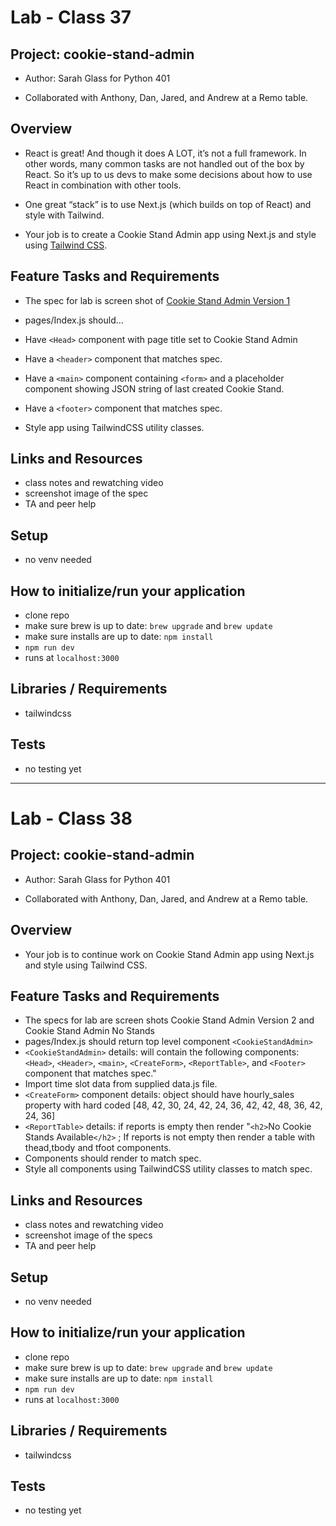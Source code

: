 # Lab - Class 37

## Project: cookie-stand-admin

- Author: Sarah Glass for Python 401

- Collaborated with Anthony, Dan, Jared, and Andrew at a Remo table.

## Overview

- React is great! And though it does A LOT, it’s not a full framework. In other words, many common tasks are not handled out of the box by React. So it’s up to us devs to make some decisions about how to use React in combination with other tools.

- One great “stack” is to use Next.js (which builds on top of React) and style with Tailwind.

- Your job is to create a Cookie Stand Admin app using Next.js and style using [Tailwind CSS](https://tailwindcss.com/docs/guides/nextjs).


## Feature Tasks and Requirements

- The spec for lab is screen shot of [Cookie Stand Admin Version 1](https://codefellows.github.io/code-401-python-guide/curriculum/class-37/lab/cookie-stand-admin-version-1.png)

- pages/Index.js should…
- Have `<Head>` component with page title set to Cookie Stand Admin
- Have a `<header>` component that matches spec.
- Have a `<main>` component containing `<form>` and a placeholder component showing JSON string of last created Cookie Stand.
- Have a `<footer>` component that matches spec.
- Style app using TailwindCSS utility classes.

## Links and Resources

- class notes and rewatching video
- screenshot image of the spec
- TA and peer help

## Setup

- no venv needed

## How to initialize/run your application

- clone repo
- make sure brew is up to date: `brew upgrade` and `brew update`
- make sure installs are up to date: `npm install`
- `npm run dev`
- runs at `localhost:3000`

## Libraries / Requirements

- tailwindcss

## Tests

- no testing yet

----------------------------------------------

# Lab - Class 38

## Project: cookie-stand-admin

- Author: Sarah Glass for Python 401

- Collaborated with Anthony, Dan, Jared, and Andrew at a Remo table.

## Overview

- Your job is to continue work on Cookie Stand Admin app using Next.js and style using Tailwind CSS.


## Feature Tasks and Requirements

- The specs for lab are screen shots Cookie Stand Admin Version 2 and Cookie Stand Admin No Stands
- pages/Index.js should return top level component `<CookieStandAdmin>`
- `<CookieStandAdmin>` details: will contain the following components:
`<Head>`, `<Header>`, `<main>`, `<CreateForm>`, `<ReportTable>`, and `<Footer>` component that matches spec."
- Import time slot data from supplied data.js file.
- `<CreateForm>` component details: object should have hourly_sales property with hard coded [48, 42, 30, 24, 42, 24, 36, 42, 42, 48, 36, 42, 24, 36]
- `<ReportTable>` details:  if reports is empty then render "`<h2>`No Cookie Stands Available`</h2>` ; If reports is not empty then render a table with thead,tbody and tfoot components.
- Components should render to match spec.
- Style all components using TailwindCSS utility classes to match spec.

## Links and Resources

- class notes and rewatching video
- screenshot image of the specs
- TA and peer help

## Setup

- no venv needed

## How to initialize/run your application

- clone repo
- make sure brew is up to date: `brew upgrade` and `brew update`
- make sure installs are up to date: `npm install`
- `npm run dev`
- runs at `localhost:3000`

## Libraries / Requirements

- tailwindcss

## Tests

- no testing yet